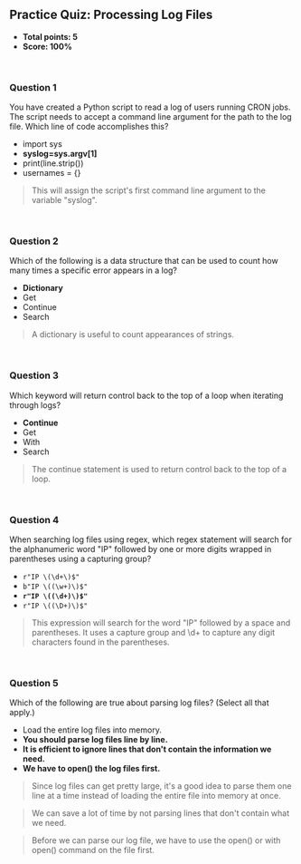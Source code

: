 ## Practice Quiz: Processing Log Files
* **Total points: 5**
* **Score: 100%**

<br>

### Question 1

You have created a Python script to read a log of users running CRON jobs. The script needs to accept a command line argument for the path to the log file. Which line of code accomplishes this?

* import sys
* **syslog=sys.argv[1]**
* print(line.strip())
* usernames = {}

> This will assign the script's first command line argument to the variable "syslog".

<br>

### Question 2

Which of the following is a data structure that can be used to count how many times a specific error appears in a log?

* **Dictionary**
* Get
* Continue
* Search

> A dictionary is useful to count appearances of strings.

<br>

### Question 3

Which keyword will return control back to the top of a loop when iterating through logs?

* **Continue**
* Get
* With
* Search

> The continue statement is used to return control back to the top of a loop.

<br>

### Question 4

When searching log files using regex, which regex statement will search for the alphanumeric word "IP" followed by one or more digits wrapped in parentheses using a capturing group?

* `r"IP \(\d+\)$"`
* `b"IP \((\w+)\)$"`
* **`r"IP \((\d+)\)$"`**
* `r"IP \((\D+)\)$"`

> This expression will search for the word "IP" followed by a space and parentheses. It uses a capture group and \d+ to capture any digit characters found in the parentheses.

<br>

### Question 5

Which of the following are true about parsing log files? (Select all that apply.)

* Load the entire log files into memory.
* **You should parse log files line by line.**
* **It is efficient to ignore lines that don't contain the information we need.**
* **We have to open() the log files first.**

> Since log files can get pretty large, it's a good idea to parse them one line at a time instead of loading the entire file into memory at once.

> We can save a lot of time by not parsing lines that don't contain what we need.

> Before we can parse our log file, we have to use the open() or with open() command on the file first.